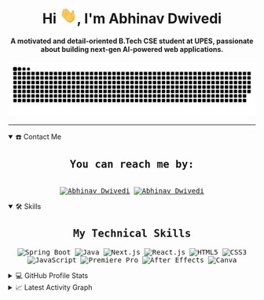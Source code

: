 <div align="center">
<h1 align="center">Hi <img width="35" src="https://github.com/1999AZZAR/1999AZZAR/blob/main/resources/img/waving.gif">, I'm Abhinav Dwivedi</h1>
<h4 align="center">A motivated and detail-oriented B.Tech CSE student at UPES, passionate about building next-gen AI-powered web applications.</h4>
</div>
<div align="center">
<a href="https://www.google.com/search?q=https://github.com/abhinavdwivedi05">
<img src="https://github.com/1999AZZAR/1999AZZAR/blob/main/resources/img/grid-snake.svg" alt="snake">
</a>
</div>
<hr>

<details open="">
<summary>☎️ Contact Me</summary>
<div>
<samp>
<h2 align="center">You can reach me by:</h2>
<p align="center">
<br>
<a href="https://www.google.com/search?q=https://linkedin.com/in/abhinav-dwivedi05" target="blank"><img align="center" src="https://www.google.com/search?q=https://img.shields.io/badge/linkedin-%25230077B5.svg%3Fstyle%3Dfor-the-badge%26logo%3Dlinkedin%26logoColor%3Dwhite" alt="Abhinav Dwivedi" height="30"></a>
<a href="mailto:abhinavdwiveditkg@gmail.com" target="blank"><img align="center" src="https://www.google.com/search?q=https://img.shields.io/badge/gmail-%2523D14836.svg%3Fstyle%3Dfor-the-badge%26logo%3Dgmail%26logoColor%3Dwhite" alt="Abhinav Dwivedi" height="30"></a>
</p>
</samp>
</div>
</details>

<details open="">
<summary>🛠️ Skills</summary>
<div>
<samp>
<h2 align="center">My Technical Skills</h2>
<p align="center">
<img src="https://www.google.com/search?q=https://img.shields.io/badge/Spring_Boot-F2F4F9%3Fstyle%3Dfor-the-badge%26logo%3Dspring-boot" alt="Spring Boot" height="30"/>
<img src="https://www.google.com/search?q=https://img.shields.io/badge/Java-ED8B00%3Fstyle%3Dfor-the-badge%26logo%3Djava%26logoColor%3Dwhite" alt="Java" height="30"/>
<img src="https://www.google.com/search?q=https://img.shields.io/badge/Next-black%3Fstyle%3Dfor-the-badge%26logo%3Dnext.js%26logoColor%3Dwhite" alt="Next.js" height="30"/>
<img src="https://www.google.com/search?q=https://img.shields.io/badge/React-20232A%3Fstyle%3Dfor-the-badge%26logo%3Dreact%26logoColor%3D61DAFB" alt="React.js" height="30"/>
<img src="https://www.google.com/search?q=https://img.shields.io/badge/HTML5-E34F26%3Fstyle%3Dfor-the-badge%26logo%3Dhtml5%26logoColor%3Dwhite" alt="HTML5" height="30"/>
<img src="https://www.google.com/search?q=https://img.shields.io/badge/CSS3-1572B6%3Fstyle%3Dfor-the-badge%26logo%3Dcss3%26logoColor%3Dwhite" alt="CSS3" height="30"/>
<img src="https://www.google.com/search?q=https://img.shields.io/badge/JavaScript-F7DF1E%3Fstyle%3Dfor-the-badge%26logo%3Djavascript%26logoColor%3Dblack" alt="JavaScript" height="30"/>
<img src="https://www.google.com/search?q=https://img.shields.io/badge/Adobe_Premiere_Pro-9999FF%3Fstyle%3Dfor-the-badge%26logo%3Dadobe-premiere-pro%26logoColor%3Dwhite" alt="Premiere Pro" height="30"/>
<img src="https://www.google.com/search?q=https://img.shields.io/badge/Adobe_After_Effects-9999FF%3Fstyle%3Dfor-the-badge%26logo%3Dadobe-after-effects%26logoColor%3Dwhite" alt="After Effects" height="30"/>
<img src="https://www.google.com/search?q=https://img.shields.io/badge/Canva-00C4CC%3Fstyle%3Dfor-the-badge%26logo%3Dcanva%26logoColor%3Dwhite" alt="Canva" height="30"/>
</p>
</samp>
</div>
</details>

<details>
<summary>💻 GitHub Profile Stats</summary>
<div>
<samp>
<h2 align="center">GitHub Stats</h2>
<br>
<p align="center">
<a href="https://www.google.com/search?q=https://github.com/abhinavdwivedi05">
<img width="49.5%" src="https://www.google.com/search?q=https://github-readme-stats.vercel.app/api%3Fusername%3Dabhinavdwivedi05%26show_icons%3Dtrue%26theme%3Dgruvbox%26hide_border%3Dtrue" alt="GitHub Stats">
<img width="49.5%" src="https://www.google.com/search?q=https://github-readme-streak-stats.herokuapp.com/%3Fuser%3Dabhinavdwivedi05%26theme%3Dgruvbox%26hide_border%3Dtrue" alt="GitHub Streak">
</a>
</p>
<br>
</samp>
</div>
</details>

<details>
<summary>📈 Latest Activity Graph</summary>
<samp>
<br>
<h2 align="center">Latest Contribution</h2>
<a href="https://www.google.com/search?q=https://github.com/abhinavdwivedi05">
<img alt="Abhinav's Activity Graph" src="https://www.google.com/search?q=https://activity-graph.herokuapp.com/graph/%3Fusername%3Dabhinavdwivedi05%26bg_color%3D000%26color%3Dfff%26line%3D00E676%26point%3Dfff%26hide_border%3Dtrue">
</a>
<br>
</samp>
</details>
